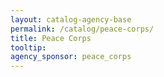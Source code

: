 ```yaml
---
layout: catalog-agency-base
permalink: /catalog/peace-corps/
title: Peace Corps
tooltip: 
agency_sponsor: peace_corps
---
```



